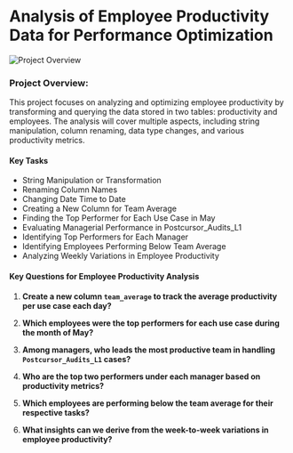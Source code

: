 # Analysis of Employee Productivity Data for Performance Optimization
![Project Overview](images/1646429274391.jpeg)


### Project Overview: 

This project focuses on analyzing and optimizing employee productivity by transforming and querying the data stored in two tables: productivity and employees. 
The analysis will cover multiple aspects, including string manipulation, column renaming, data type changes, and various productivity metrics.

#### Key Tasks

- String Manipulation or Transformation
- Renaming Column Names
- Changing Date Time to Date
- Creating a New Column for Team Average
- Finding the Top Performer for Each Use Case in May
- Evaluating Managerial Performance in Postcursor_Audits_L1
- Identifying Top Performers for Each Manager
- Identifying Employees Performing Below Team Average
- Analyzing Weekly Variations in Employee Productivity


#### Key Questions for Employee Productivity Analysis

1. **Create a new column `team_average` to track the average productivity per use case each day?**

2. **Which employees were the top performers for each use case during the month of May?**

3. **Among managers, who leads the most productive team in handling `Postcursor_Audits_L1` cases?**

4. **Who are the top two performers under each manager based on productivity metrics?**

5. **Which employees are performing below the team average for their respective tasks?**

6. **What insights can we derive from the week-to-week variations in employee productivity?**

